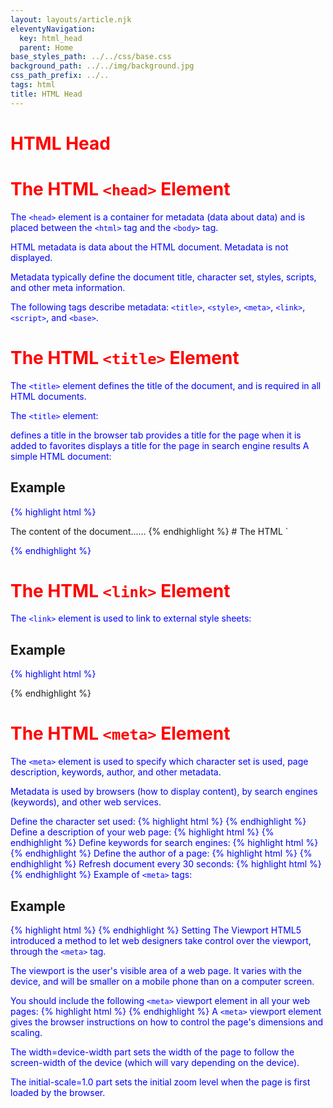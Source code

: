 ```yaml
---
layout: layouts/article.njk
eleventyNavigation:
  key: html_head
  parent: Home
base_styles_path: ../../css/base.css
background_path: ../../img/background.jpg
css_path_prefix: ../..
tags: html
title: HTML Head
---
```

# HTML Head
# The HTML `<head>` Element
The `<head>` element is a container for metadata (data about data) and is placed between the `<html>` tag and the `<body>` tag.

HTML metadata is data about the HTML document. Metadata is not displayed.

Metadata typically define the document title, character set, styles, scripts, and other meta information.

The following tags describe metadata: `<title>`, `<style>`, `<meta>`, `<link>`, `<script>`, and `<base>`.

# The HTML `<title>` Element
The `<title>` element defines the title of the document, and is required in all HTML documents.

The `<title>` element:

defines a title in the browser tab
provides a title for the page when it is added to favorites
displays a title for the page in search engine results
A simple HTML document:

## Example
{% highlight html %}
<!DOCTYPE html>
<html>

<head>
  <title>Page Title</title>
</head>

<body>
The content of the document......
</body>

</html>
{% endhighlight %}
# The HTML `<style>` Element
The `<style>` element is used to define style information for a single HTML page:

## Example
{% highlight html %}
<style>
  body {background-color: powderblue;}
  h1 {color: red;}
  p {color: blue;}
</style>
{% endhighlight %}
# The HTML `<link>` Element
The `<link>` element is used to link to external style sheets:

## Example
{% highlight html %}
<link rel="stylesheet" href="mystyle.css">
{% endhighlight %}

# The HTML `<meta>` Element
The `<meta>` element is used to specify which character set is used, page description, keywords, author, and other metadata.

Metadata is used by browsers (how to display content), by search engines (keywords), and other web services.

Define the character set used:
{% highlight html %}
<meta charset="UTF-8">
{% endhighlight %}
Define a description of your web page:
{% highlight html %}
<meta name="description" content="Free Web tutorials">
{% endhighlight %}
Define keywords for search engines:
{% highlight html %}
<meta name="keywords" content="HTML, CSS, XML, JavaScript">
{% endhighlight %}
Define the author of a page:
{% highlight html %}
<meta name="author" content="John Doe">
{% endhighlight %}
Refresh document every 30 seconds:
{% highlight html %}
<meta http-equiv="refresh" content="30">
{% endhighlight %}
Example of `<meta>` tags:

## Example
{% highlight html %}
  <meta charset="UTF-8">
  <meta name="description" content="Free Web tutorials">
  <meta name="keywords" content="HTML,CSS,XML,JavaScript">
  <meta name="author" content="John Doe">
{% endhighlight %}
Setting The Viewport
HTML5 introduced a method to let web designers take control over the viewport, through the `<meta>` tag.

The viewport is the user's visible area of a web page. It varies with the device, and will be smaller on a mobile phone than on a computer screen.

You should include the following `<meta>` viewport element in all your web pages:
{% highlight html %}
  <meta name="viewport" content="width=device-width, initial-scale=1.0">
{% endhighlight %}
A `<meta>` viewport element gives the browser instructions on how to control the page's dimensions and scaling.

The width=device-width part sets the width of the page to follow the screen-width of the device (which will vary depending on the device).

The initial-scale=1.0 part sets the initial zoom level when the page is first loaded by the browser.

